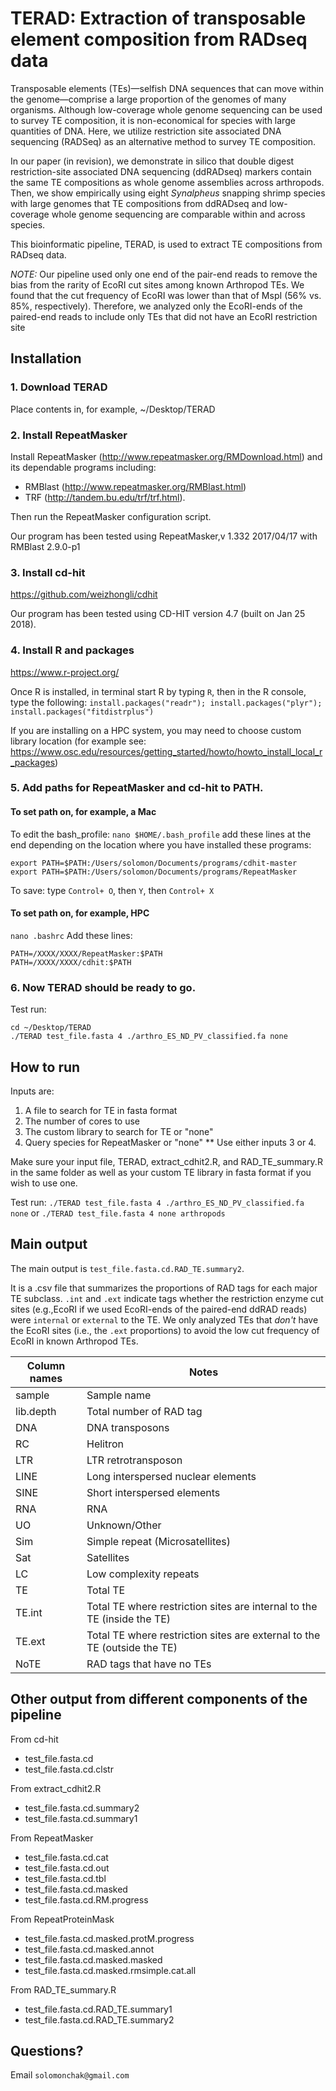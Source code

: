 # TERAD: Extraction of transposable element composition from RADseq data

Transposable elements (TEs)—selfish DNA sequences that can move within the genome—comprise a large proportion of the genomes of many organisms. Although low-coverage whole genome sequencing can be used to survey TE composition, it is non-economical for species with large quantities of DNA. Here, we utilize restriction site associated DNA sequencing (RADSeq) as an alternative method to survey TE composition. 

In our paper (in revision), we demonstrate in silico that double digest restriction-site associated DNA sequencing (ddRADseq) markers contain the same TE compositions as whole genome assemblies across arthropods. Then, we show empirically using eight *Synalpheus* snapping shrimp species with large genomes that TE compositions from ddRADseq and low-coverage whole genome sequencing are comparable within and across species. 

This bioinformatic pipeline, TERAD, is used to extract TE compositions from RADseq data.

*NOTE:* Our pipeline used only one end of the pair-end reads to remove the bias from the rarity of EcoRI cut sites among known Arthropod TEs. We found that the cut frequency of EcoRI was lower than that of MspI (56% vs. 85%, respectively). Therefore, we analyzed only the EcoRI-ends of the paired-end reads to include only TEs that did not have an EcoRI restriction site 

## Installation

### 1. Download TERAD
Place contents in, for example, ~/Desktop/TERAD

###  2. Install RepeatMasker 
Install RepeatMasker (http://www.repeatmasker.org/RMDownload.html) and its dependable programs including:
- RMBlast (http://www.repeatmasker.org/RMBlast.html) 
- TRF (http://tandem.bu.edu/trf/trf.html). 

Then run the RepeatMasker configuration script. 

Our program has been tested using RepeatMasker,v 1.332 2017/04/17 with RMBlast 2.9.0-p1

### 3. Install cd-hit 
https://github.com/weizhongli/cdhit

Our program has been tested using CD-HIT version 4.7 (built on Jan 25 2018).

### 4. Install R and packages
https://www.r-project.org/ 

Once R is installed, in terminal start R by typing `R`, then in the R console, type the following:
`install.packages("readr"); install.packages("plyr"); install.packages("fitdistrplus")`

If you are installing on a HPC system, you may need to choose custom library location (for example see: https://www.osc.edu/resources/getting_started/howto/howto_install_local_r_packages)

### 5. Add paths for RepeatMasker and cd-hit to PATH.
#### To set path on, for example, a Mac
To edit the bash_profile: `nano $HOME/.bash_profile`
add these lines at the end depending on the location where you have installed these programs: 
```
export PATH=$PATH:/Users/solomon/Documents/programs/cdhit-master
export PATH=$PATH:/Users/solomon/Documents/programs/RepeatMasker
```
To save: type `Control+ O`, then `Y`, then `Control+ X`

#### To set path on, for example, HPC
`nano .bashrc`
Add these lines:
```
PATH=/XXXX/XXXX/RepeatMasker:$PATH
PATH=/XXXX/XXXX/cdhit:$PATH
```

### 6. Now TERAD should be ready to go.
Test run:
```
cd ~/Desktop/TERAD
./TERAD test_file.fasta 4 ./arthro_ES_ND_PV_classified.fa none
```

## How to run
Inputs are:
1. A file to search for TE in fasta format
2. The number of cores to use
3. The custom library to search for TE or "none"
4. Query species for RepeatMasker or "none"
** Use either inputs 3 or 4. 
 
Make sure your input file, TERAD, extract_cdhit2.R, and RAD_TE_summary.R in the same folder as well as your custom TE library in fasta format if you wish to use one.

Test run:
`./TERAD test_file.fasta 4 ./arthro_ES_ND_PV_classified.fa none`
 or 
`./TERAD test_file.fasta 4 none arthropods`

## Main output
The main output is `test_file.fasta.cd.RAD_TE.summary2`. 

It is a .csv file that summarizes the proportions of RAD tags for each major TE subclass. `.int` and `.ext` indicate tags whether the restriction enzyme cut sites (e.g.,EcoRI if we used EcoRI-ends of the paired-end ddRAD reads) were `internal` or `external` to the TE. We only analyzed TEs that *don't* have the EcoRI sites (i.e., the `.ext` proportions) to avoid the low cut frequency of EcoRI in known Arthropod TEs.

| Column names  | Notes |
| ------------- | ------------- |
| sample  | Sample name   |
| lib.depth  | Total number of RAD tag   |
| DNA  | DNA transposons   |
| RC  | Helitron   |
| LTR  | LTR retrotransposon   |
| LINE  | Long interspersed nuclear elements    |
| SINE  | Short interspersed elements   |
| RNA  | RNA   |
| UO  | Unknown/Other   |
| Sim  | Simple repeat (Microsatellites)  |
| Sat  | Satellites   |
| LC  | Low complexity repeats   |
| TE  | Total TE   |
| TE.int  | Total TE where restriction sites are internal to the TE (inside the TE)   |
| TE.ext  | Total TE where restriction sites are external to the TE (outside the TE)    |
| NoTE  | RAD tags that have no TEs   |

## Other output from different components of the pipeline
From cd-hit
- test_file.fasta.cd
- test_file.fasta.cd.clstr

From extract_cdhit2.R
- test_file.fasta.cd.summary2
- test_file.fasta.cd.summary1

From RepeatMasker
- test_file.fasta.cd.cat
- test_file.fasta.cd.out
- test_file.fasta.cd.tbl
- test_file.fasta.cd.masked
- test_file.fasta.cd.RM.progress

From RepeatProteinMask
- test_file.fasta.cd.masked.protM.progress
- test_file.fasta.cd.masked.annot
- test_file.fasta.cd.masked.masked
- test_file.fasta.cd.masked.rmsimple.cat.all

From RAD_TE_summary.R
- test_file.fasta.cd.RAD_TE.summary1
- test_file.fasta.cd.RAD_TE.summary2


## Questions?
Email `solomonchak@gmail.com`
